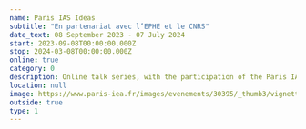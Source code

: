 ```yaml
---
name: Paris IAS Ideas
subtitle: "En partenariat avec l’EPHE et le CNRS"
date_text: 08 September 2023 - 07 July 2024
start: 2023-09-08T00:00:00.000Z
stop: 2024-03-08T00:00:00.000Z
online: true
category: 0
description: Online talk series, with the participation of the Paris IAS researchers in writing residencies
location: null
image: https://www.paris-iea.fr/images/evenements/30395/_thumb3/vignette-generique-site-web-verticale.png
outside: true
type: 1
---
```


